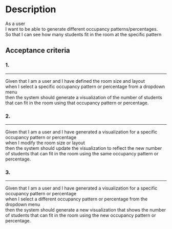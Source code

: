 # Description

As a user<br />
I want to be able to generate different occupancy patterns/percentages.<br />
So that I can see how many students fit in the room at the specific pattern

## Acceptance criteria

### 1.
---
Given that I am a user and I have defined the room size and layout<br />
when I select a specific occupancy pattern or percentage from a dropdown menu<br />
then the system should generate a visualization of the number of students that can fit in the room using that occupancy pattern or percentage.

### 2.
---
Given that I am a user and I have generated a visualization for a specific occupancy pattern or percentage<br />
when I modify the room size or layout<br />
then the system should update the visualization to reflect the new number of students that can fit in the room using the same occupancy pattern or percentage.

### 3.
---
Given that I am a user and I have generated a visualization for a specific occupancy pattern or percentage<br />
when I select a different occupancy pattern or percentage from the dropdown menu<br />
then the system should generate a new visualization that shows the number of students that can fit in the room using the new occupancy pattern or percentage.
